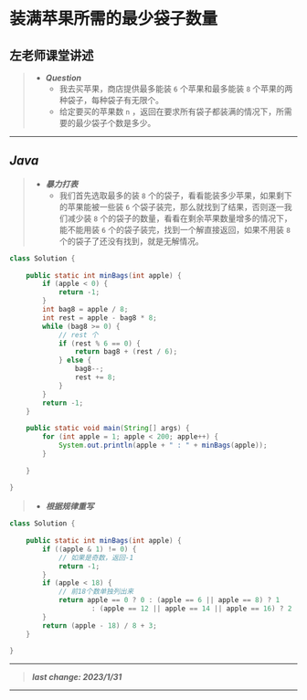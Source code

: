 # 装满苹果所需的最少袋子数量

## 左老师课堂讲述

> - ***Question***
>   - 我去买苹果，商店提供最多能装 `6` 个苹果和最多能装 `8` 个苹果的两种袋子，每种袋子有无限个。
>   - 给定要买的苹果数 `n` ，返回在要求所有袋子都装满的情况下，所需要的最少袋子个数是多少。

---

## *Java*

> - ***暴力打表***
>   - 我们首先选取最多的装 `8` 个的袋子，看看能装多少苹果，如果剩下的苹果能被一些装 `6` 个袋子装完，那么就找到了结果，否则逐一我们减少装 `8` 个的袋子的数量，看看在剩余苹果数量增多的情况下，能不能用装 `6` 个的袋子装完，找到一个解直接返回，如果不用装 `8` 个的袋子了还没有找到，就是无解情况。

```java
class Solution {
    
    public static int minBags(int apple) {
        if (apple < 0) {
            return -1;
        }
        int bag8 = apple / 8;
        int rest = apple - bag8 * 8;
        while (bag8 >= 0) {
            // rest 个
            if (rest % 6 == 0) {
                return bag8 + (rest / 6);
            } else {
                bag8--;
                rest += 8;
            }
        }
        return -1;
    }
    
    public static void main(String[] args) {
        for (int apple = 1; apple < 200; apple++) {
            System.out.println(apple + " : " + minBags(apple));
        }
        
    }
    
}
```

> - ***根据规律重写***

```java
class Solution {
    
    public static int minBags(int apple) {
        if ((apple & 1) != 0) {
            // 如果是奇数，返回-1
            return -1;
        }
        if (apple < 18) {
            // 前18个数单独列出来
            return apple == 0 ? 0 : (apple == 6 || apple == 8) ? 1
                    : (apple == 12 || apple == 14 || apple == 16) ? 2 : -1;
        }
        return (apple - 18) / 8 + 3;
    }
    
}
```

---

> ***last change: 2023/1/31***

---
